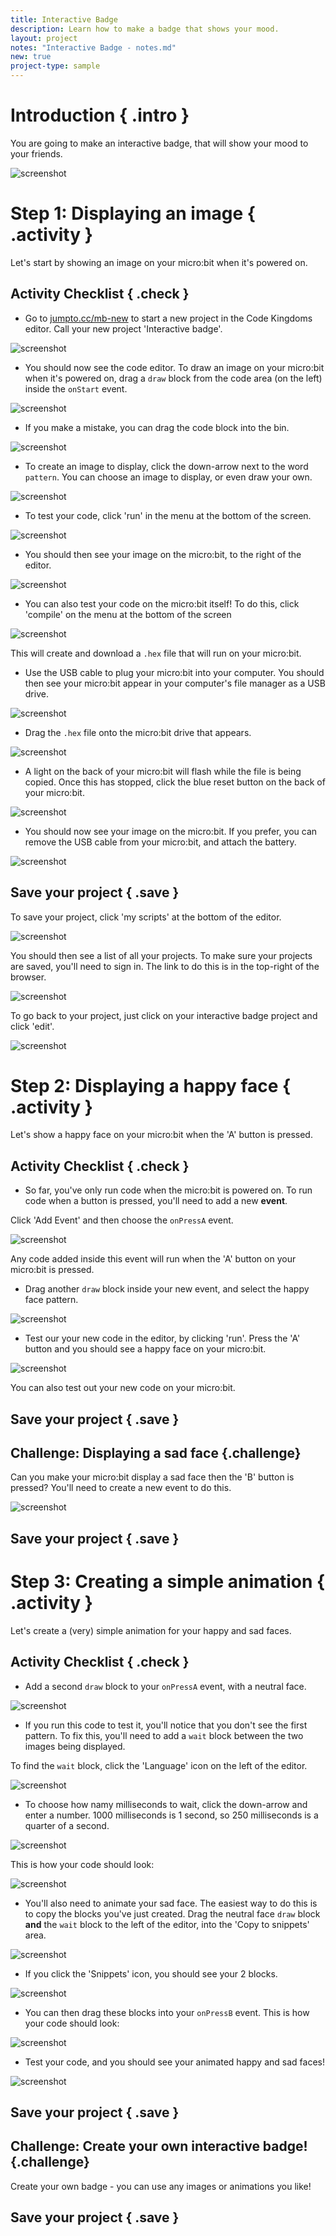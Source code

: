 ```yaml
---
title: Interactive Badge
description: Learn how to make a badge that shows your mood.
layout: project
notes: "Interactive Badge - notes.md"
new: true
project-type: sample
---
```


# Introduction { .intro }

You are going to make an interactive badge, that will show your mood to your friends.

![screenshot](images/badge-final.gif)

# Step 1: Displaying an image { .activity }

Let's start by showing an image on your micro:bit when it's powered on.

## Activity Checklist { .check }

+ Go to [jumpto.cc/mb-new](http://jumpto.cc/mb-new) to start a new project in the Code Kingdoms editor. Call your new project 'Interactive badge'.

![screenshot](images/badge-name.png)

+ You should now see the code editor. To draw an image on your micro:bit when it's powered on, drag a `draw` block from the code area (on the left) inside the `onStart` event.

![screenshot](images/badge-draw.png)

+ If you make a mistake, you can drag the code block into the bin.

![screenshot](images/badge-bin.png)

+ To create an image to display, click the down-arrow next to the word `pattern`. You can choose an image to display, or even draw your own.

![screenshot](images/badge-pattern.png)

+ To test your code, click 'run' in the menu at the bottom of the screen.

![screenshot](images/badge-menu.png)

+ You should then see your image on the micro:bit, to the right of the editor.

![screenshot](images/badge-emulator.png)

+ You can also test your code on the micro:bit itself! To do this, click 'compile' on the menu at the bottom of the screen

![screenshot](images/badge-menu.png)

This will create and download a `.hex` file that will run on your micro:bit.

+ Use the USB cable to plug your micro:bit into your computer. You should then see your micro:bit appear in your computer's file manager as a USB drive. 

![screenshot](images/badge-drive.png)

+ Drag the `.hex` file onto the micro:bit drive that appears.

![screenshot](images/badge-drag.png)

+ A light on the back of your micro:bit will flash while the file is being copied. Once this has stopped, click the blue reset button on the back of your micro:bit.

![screenshot](images/badge-reset.jpg)

+ You should now see your image on the micro:bit. If you prefer, you can remove the USB cable from your micro:bit, and attach the battery.

![screenshot](images/badge-battery.jpg)

## Save your project { .save }

To save your project, click 'my scripts' at the bottom of the editor.

![screenshot](images/badge-menu.png)

You should then see a list of all your projects. To make sure your projects are saved, you'll need to sign in. The link to do this is in the top-right of the browser.

![screenshot](images/badge-signin.png)

To go back to your project, just click on your interactive badge project and click 'edit'.

![screenshot](images/badge-edit.png)

# Step 2: Displaying a happy face { .activity }

Let's show a happy face on your micro:bit when the 'A' button is pressed.

## Activity Checklist { .check }

+ So far, you've only run code when the micro:bit is powered on. To run code when a button is pressed, you'll need to add a new __event__.

Click 'Add Event' and then choose the `onPressA` event.

![screenshot](images/badge-event.png)

Any code added inside this event will run when the 'A' button on your micro:bit is pressed.

+ Drag another `draw` block inside your new event, and select the happy face pattern.

![screenshot](images/badge-buttonA.png)

+ Test our your new code in the editor, by clicking 'run'. Press the 'A' button and you should see a happy face on your micro:bit.

![screenshot](images/badge-buttonA-emulator.png)

You can also test out your new code on your micro:bit.

## Save your project { .save }

## Challenge: Displaying a sad face {.challenge}
Can you make your micro:bit display a sad face then the 'B' button is pressed? You'll need to create a new event to do this.

![screenshot](images/badge-buttonB-emulator.png)

## Save your project { .save }

# Step 3: Creating a simple animation { .activity }

Let's create a (very) simple animation for your happy and sad faces.

## Activity Checklist { .check }

+ Add a second `draw` block to your `onPressA` event, with a neutral face.

![screenshot](images/badge-anim1.png)

+ If you run this code to test it, you'll notice that you don't see the first pattern. To fix this, you'll need to add a `wait` block between the two images being displayed.

To find the `wait` block, click the 'Language' icon on the left of the editor.

![screenshot](images/badge-wait.png)

+ To choose how namy milliseconds to wait, click the down-arrow and enter a number. 1000 milliseconds is 1 second, so 250 milliseconds is a quarter of a second.

![screenshot](images/badge-wait2.png)

This is how your code should look:

![screenshot](images/badge-wait3.png)

+ You'll also need to animate your sad face. The easiest way to do this is to copy the blocks you've just created. Drag the neutral face `draw` block __and__ the `wait` block to the left of the editor, into the 'Copy to snippets' area.

![screenshot](images/badge-snippet-copy.png)

+ If you click the 'Snippets' icon, you should see your 2 blocks.

![screenshot](images/badge-snippets.png)

+ You can then drag these blocks into your `onPressB` event. This is how your code should look:

![screenshot](images/badge-onPressB.png)

+ Test your code, and you should see your animated happy and sad faces!

![screenshot](images/badge-final-animated.gif)

## Save your project { .save }

## Challenge: Create your own interactive badge! {.challenge}
Create your own badge - you can use any images or animations you like!

## Save your project { .save }

